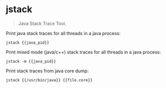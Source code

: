 jstack
======

> Java Stack Trace Tool.

Print java stack traces for all threads in a java process:

    jstack {{java_pid}}

Print mixed mode (java/c++) stack traces for all threads in a java process:

    jstack -m {{java_pid}}

Print stack traces from java core dump:

    jstack {{/usr/bin/java}} {{file.core}}
